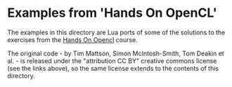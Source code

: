 
# Examples from 'Hands On OpenCL'

The examples in this directory are Lua ports of some of the solutions to the exercises from the
[Hands On Opencl](http://handsonopencl.github.io/) course.

The original code - by Tim Mattson, Simon McIntosh-Smith, Tom Deakin et al. - is released under
the "attribution CC BY" creative commons license (see the links above), so the same license
extends to the contents of this directory.

